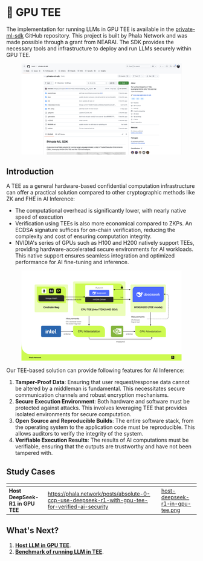# 🔐 GPU TEE

The implementation for running LLMs in GPU TEE is available in the [private-ml-sdk](https://github.com/nearai/private-ml-sdk) GitHub repository. This project is built by Phala Network and was made possible through a grant from NEARAI. The SDK provides the necessary tools and infrastructure to deploy and run LLMs securely within GPU TEE.

<figure><img src="../../.gitbook/assets/private-ml-sdk.png" alt=""><figcaption></figcaption></figure>

## Introduction

A TEE as a general hardware-based confidential computation infrastructure can offer a practical solution compared to other cryptographic methods like ZK and FHE in AI Inference:

* The computational overhead is significantly lower, with nearly native speed of execution
* Verification using TEEs is also more economical compared to ZKPs. An ECDSA signature suffices for on-chain verification, reducing the complexity and cost of ensuring computation integrity.
* NVIDIA's series of GPUs such as H100 and H200 natively support TEEs, providing hardware-accelerated secure environments for AI workloads. This native support ensures seamless integration and optimized performance for AI fine-tuning and inference.

<figure><img src="../../.gitbook/assets/confidential-ai-inference-overview.png" alt=""><figcaption></figcaption></figure>

Our TEE-based solution can provide following features for AI Inference:

1. **Tamper-Proof Data**: Ensuring that user request/response data cannot be altered by a middleman is fundamental. This necessitates secure communication channels and robust encryption mechanisms.
2. **Secure Execution Environment**: Both hardware and software must be protected against attacks. This involves leveraging TEE that provides isolated environments for secure computation.
3. **Open Source and Reproducible Builds**: The entire software stack, from the operating system to the application code must be reproducible. This allows auditors to verify the integrity of the system.
4. **Verifiable Execution Results**: The results of AI computations must be verifiable, ensuring that the outputs are trustworthy and have not been tampered with.

## Study Cases

<table data-card-size="large" data-view="cards"><thead><tr><th></th><th data-hidden data-card-target data-type="content-ref"></th><th data-hidden data-card-cover data-type="files"></th></tr></thead><tbody><tr><td><strong>Host DeepSeek-R1 in GPU TEE</strong></td><td><a href="https://phala.network/posts/absolute-0-ccp-use-deepseek-r1-with-gpu-tee-for-verified-ai-security">https://phala.network/posts/absolute-0-ccp-use-deepseek-r1-with-gpu-tee-for-verified-ai-security</a></td><td><a href="../../.gitbook/assets/host-deepseek-r1-in-gpu-tee.png">host-deepseek-r1-in-gpu-tee.png</a></td></tr></tbody></table>

## What's Next?

1. [**Host LLM in GPU TEE**](../../gpu-tee/llm-in-tee.md).
2. [**Benchmark of running LLM in TEE**](../../gpu-tee/benchmark.md).
